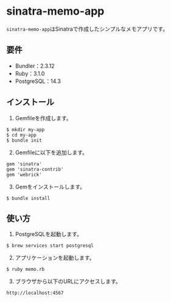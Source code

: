 # sinatra-memo-app

`sinatra-memo-app`はSinatraで作成したシンプルなメモアプリです。

## 要件

- Bundler：2.3.12
- Ruby：3.1.0
- PostgreSQL：14.3

## インストール

1. Gemfileを作成します。
```
$ mkdir my-app
$ cd my-app
$ bundle init
```

2. Gemfileに以下を追加します。
```
gem 'sinatra'
gem 'sinatra-contrib'
gem 'webrick'
```

3. Gemをインストールします。
```
$ bundle install
```

## 使い方

1. PostgreSQLを起動します。
```
$ brew services start postgresql
```

2. アプリケーションを起動します。
```
$ ruby memo.rb
```

3. ブラウザから以下のURLにアクセスします。

```
http://localhost:4567
```
